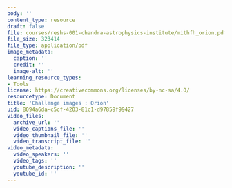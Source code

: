 ```yaml
---
body: ''
content_type: resource
draft: false
file: courses/reshs-001-chandra-astrophysics-institute/mithfh_orion.pdf
file_size: 323414
file_type: application/pdf
image_metadata:
  caption: ''
  credit: ''
  image-alt: ''
learning_resource_types:
- Tools
license: https://creativecommons.org/licenses/by-nc-sa/4.0/
resourcetype: Document
title: 'Challenge images : Orion'
uid: 8094a6da-c5cf-4203-81c1-d97859f99427
video_files:
  archive_url: ''
  video_captions_file: ''
  video_thumbnail_file: ''
  video_transcript_file: ''
video_metadata:
  video_speakers: ''
  video_tags: ''
  youtube_description: ''
  youtube_id: ''
---
```

